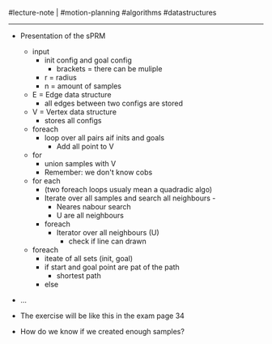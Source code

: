 #lecture-note |  #motion-planning #algorithms #datastructures

---
 
- Presentation of the sPRM
	- input 
		- init config and goal config
			- brackets = there can be muliple 
		- r = radius
		- n = amount of samples
	- E = Edge data structure 
		- all edges between two configs are stored
	- V = Vertex data structure
		- stores all configs
	- foreach 
		- loop over all pairs aif inits and goals
			- Add all point to V 
	- for 
		- union samples with V 
		- Remember: we don't know cobs 
	- for each
		- (two foreach loops usualy mean a quadradic algo)
		- Iterate over all samples and search all neighbours -
			- Neares nabour search
			- U are all neighbours
		- foreach
			- Iterator over all neighbours (U)
				- check if line can drawn
	- foreach
		- iteate of all sets (init, goal)
		- if start and goal point are pat of the path
			- shortest path
		- else
- ...

- The exercise will be like this in the exam page 34


- How do we know if we created enough samples?


